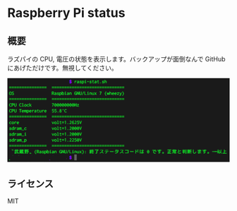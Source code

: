 # Raspberry Pi status

## 概要
ラズパイの CPU, 電圧の状態を表示します。バックアップが面倒なんで GitHub にあげただけです。無視してください。

![Screen Shot](./ScreenShot.png)

## ライセンス
MIT
